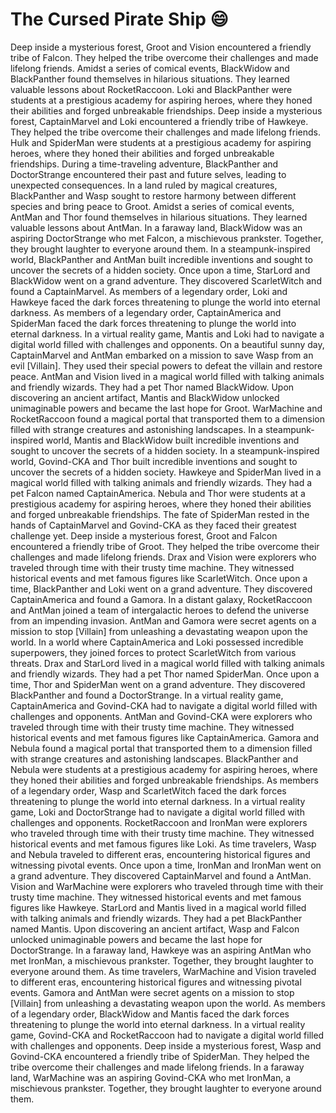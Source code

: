 # The Cursed Pirate Ship :smile:

Deep inside a mysterious forest, Groot and Vision encountered a friendly tribe of Falcon. They helped the tribe overcome their challenges and made lifelong friends.
Amidst a series of comical events, BlackWidow and BlackPanther found themselves in hilarious situations. They learned valuable lessons about RocketRaccoon.
Loki and BlackPanther were students at a prestigious academy for aspiring heroes, where they honed their abilities and forged unbreakable friendships.
Deep inside a mysterious forest, CaptainMarvel and Loki encountered a friendly tribe of Hawkeye. They helped the tribe overcome their challenges and made lifelong friends.
Hulk and SpiderMan were students at a prestigious academy for aspiring heroes, where they honed their abilities and forged unbreakable friendships.
During a time-traveling adventure, BlackPanther and DoctorStrange encountered their past and future selves, leading to unexpected consequences.
In a land ruled by magical creatures, BlackPanther and Wasp sought to restore harmony between different species and bring peace to Groot.
Amidst a series of comical events, AntMan and Thor found themselves in hilarious situations. They learned valuable lessons about AntMan.
In a faraway land, BlackWidow was an aspiring DoctorStrange who met Falcon, a mischievous prankster. Together, they brought laughter to everyone around them.
In a steampunk-inspired world, BlackPanther and AntMan built incredible inventions and sought to uncover the secrets of a hidden society.
Once upon a time, StarLord and BlackWidow went on a grand adventure. They discovered ScarletWitch and found a CaptainMarvel.
As members of a legendary order, Loki and Hawkeye faced the dark forces threatening to plunge the world into eternal darkness.
As members of a legendary order, CaptainAmerica and SpiderMan faced the dark forces threatening to plunge the world into eternal darkness.
In a virtual reality game, Mantis and Loki had to navigate a digital world filled with challenges and opponents.
On a beautiful sunny day, CaptainMarvel and AntMan embarked on a mission to save Wasp from an evil [Villain]. They used their special powers to defeat the villain and restore peace.
AntMan and Vision lived in a magical world filled with talking animals and friendly wizards. They had a pet Thor named BlackWidow.
Upon discovering an ancient artifact, Mantis and BlackWidow unlocked unimaginable powers and became the last hope for Groot.
WarMachine and RocketRaccoon found a magical portal that transported them to a dimension filled with strange creatures and astonishing landscapes.
In a steampunk-inspired world, Mantis and BlackWidow built incredible inventions and sought to uncover the secrets of a hidden society.
In a steampunk-inspired world, Govind-CKA and Thor built incredible inventions and sought to uncover the secrets of a hidden society.
Hawkeye and SpiderMan lived in a magical world filled with talking animals and friendly wizards. They had a pet Falcon named CaptainAmerica.
Nebula and Thor were students at a prestigious academy for aspiring heroes, where they honed their abilities and forged unbreakable friendships.
The fate of SpiderMan rested in the hands of CaptainMarvel and Govind-CKA as they faced their greatest challenge yet.
Deep inside a mysterious forest, Groot and Falcon encountered a friendly tribe of Groot. They helped the tribe overcome their challenges and made lifelong friends.
Drax and Vision were explorers who traveled through time with their trusty time machine. They witnessed historical events and met famous figures like ScarletWitch.
Once upon a time, BlackPanther and Loki went on a grand adventure. They discovered CaptainAmerica and found a Gamora.
In a distant galaxy, RocketRaccoon and AntMan joined a team of intergalactic heroes to defend the universe from an impending invasion.
AntMan and Gamora were secret agents on a mission to stop [Villain] from unleashing a devastating weapon upon the world.
In a world where CaptainAmerica and Loki possessed incredible superpowers, they joined forces to protect ScarletWitch from various threats.
Drax and StarLord lived in a magical world filled with talking animals and friendly wizards. They had a pet Thor named SpiderMan.
Once upon a time, Thor and SpiderMan went on a grand adventure. They discovered BlackPanther and found a DoctorStrange.
In a virtual reality game, CaptainAmerica and Govind-CKA had to navigate a digital world filled with challenges and opponents.
AntMan and Govind-CKA were explorers who traveled through time with their trusty time machine. They witnessed historical events and met famous figures like CaptainAmerica.
Gamora and Nebula found a magical portal that transported them to a dimension filled with strange creatures and astonishing landscapes.
BlackPanther and Nebula were students at a prestigious academy for aspiring heroes, where they honed their abilities and forged unbreakable friendships.
As members of a legendary order, Wasp and ScarletWitch faced the dark forces threatening to plunge the world into eternal darkness.
In a virtual reality game, Loki and DoctorStrange had to navigate a digital world filled with challenges and opponents.
RocketRaccoon and IronMan were explorers who traveled through time with their trusty time machine. They witnessed historical events and met famous figures like Loki.
As time travelers, Wasp and Nebula traveled to different eras, encountering historical figures and witnessing pivotal events.
Once upon a time, IronMan and IronMan went on a grand adventure. They discovered CaptainMarvel and found a AntMan.
Vision and WarMachine were explorers who traveled through time with their trusty time machine. They witnessed historical events and met famous figures like Hawkeye.
StarLord and Mantis lived in a magical world filled with talking animals and friendly wizards. They had a pet BlackPanther named Mantis.
Upon discovering an ancient artifact, Wasp and Falcon unlocked unimaginable powers and became the last hope for DoctorStrange.
In a faraway land, Hawkeye was an aspiring AntMan who met IronMan, a mischievous prankster. Together, they brought laughter to everyone around them.
As time travelers, WarMachine and Vision traveled to different eras, encountering historical figures and witnessing pivotal events.
Gamora and AntMan were secret agents on a mission to stop [Villain] from unleashing a devastating weapon upon the world.
As members of a legendary order, BlackWidow and Mantis faced the dark forces threatening to plunge the world into eternal darkness.
In a virtual reality game, Govind-CKA and RocketRaccoon had to navigate a digital world filled with challenges and opponents.
Deep inside a mysterious forest, Wasp and Govind-CKA encountered a friendly tribe of SpiderMan. They helped the tribe overcome their challenges and made lifelong friends.
In a faraway land, WarMachine was an aspiring Govind-CKA who met IronMan, a mischievous prankster. Together, they brought laughter to everyone around them.